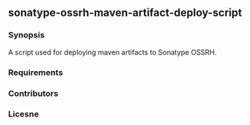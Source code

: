 ## sonatype-ossrh-maven-artifact-deploy-script

### Synopsis
A script used for deploying maven artifacts to Sonatype OSSRH.

### Requirements
### Contributors
### Licesne
